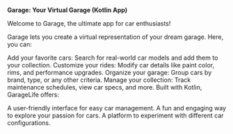 **Garage: Your Virtual Garage (Kotlin App)**

Welcome to Garage, the ultimate app for car enthusiasts!

Garage lets you create a virtual representation of your dream garage. Here, you can:

Add your favorite cars: Search for real-world car models and add them to your collection.
Customize your rides: Modify car details like paint color, rims, and performance upgrades.
Organize your garage: Group cars by brand, type, or any other criteria.
Manage your collection: Track maintenance schedules, view car specs, and more.
Built with Kotlin, GarageLife offers:

A user-friendly interface for easy car management.
A fun and engaging way to explore your passion for cars.
A platform to experiment with different car configurations.

 
 
